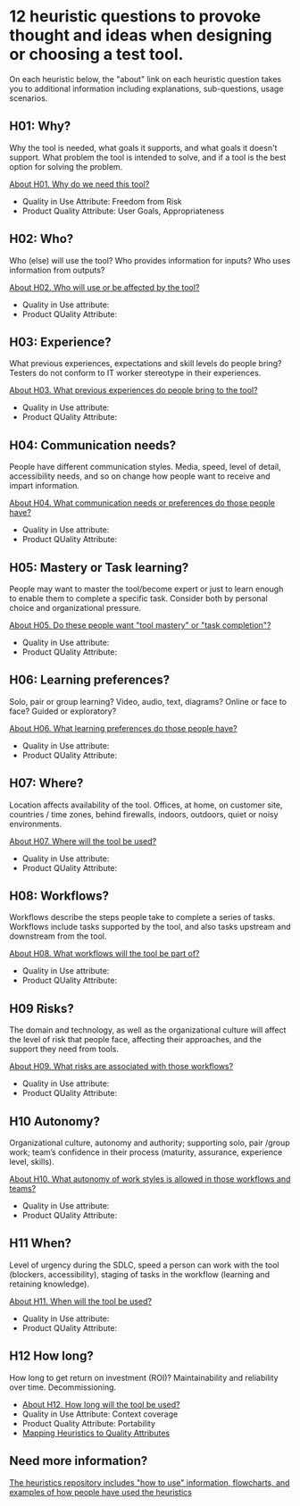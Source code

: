 # 12 heuristic questions to provoke thought and ideas when designing or choosing a test tool.  

On each heuristic below, the "about" link on each heuristic question takes you to additional information including explanations, sub-questions, usage scenarios. 

## H01: Why?	

Why the tool is needed, what goals it supports, and what goals it doesn't support. What problem the tool is intended to solve, and if a tool is the best option for solving the problem.

[About H01. Why do we need this tool?](H01-Why-do-we-need-this-tool.md)

- Quality in Use Attribute: Freedom from Risk
- Product Quality Attribute: User Goals, Appropriateness
  

## H02: Who? 

Who (else) will use the tool? Who provides information for inputs? Who uses information from outputs?	

[About H02. Who will use or be affected by the tool?](H02-Who-will-use-or-be-affected-by-this-tool.md)

- Quality in Use attribute:
- Product QUality Attribute:

## H03: Experience? 

What previous experiences, expectations and skill levels do people bring? Testers do not conform to IT worker stereotype in their experiences.	

[About H03. What previous experiences do people bring to the tool?](H03-What-previous-experiences-do-people-bring-to-the-tool.md)

- Quality in Use attribute:
- Product QUality Attribute:



## H04: Communication needs?	

People have different communication styles. Media, speed, level of detail, accessibility needs, and so on change how people want to receive and impart information.	

[About H04. What communication needs or preferences do those people have?](H04-What-communication-needs-or-preferences-do-those-people-have.md)


- Quality in Use attribute:
- Product QUality Attribute:


## H05: Mastery or Task learning? 	

People may want to master the tool/become expert or just to learn enough to enable them to complete a specific task. Consider both by personal choice and organizational pressure.	

[About H05. Do these people want "tool mastery" or "task completion"?](H05-personal-learning-goal-mastery-or-task-based.md)


- Quality in Use attribute:
- Product QUality Attribute:


## H06: Learning preferences?	

Solo, pair or group learning? Video, audio, text, diagrams? Online or face to face? Guided or exploratory?	

[About H06. What learning preferences do those people have?](H06-What-learning-preferences-do-those-people-have.md)


- Quality in Use attribute:
- Product QUality Attribute:


## H07: Where?

Location affects availability of the tool. Offices, at home, on customer site, countries / time zones, behind firewalls, indoors, outdoors, quiet or noisy environments.	

[About H07. Where will the tool be used?](H07-Where-will-the-tool-be-used.md)


- Quality in Use attribute:
- Product QUality Attribute:


## H08: Workflows?	

Workflows describe the steps people take to complete a series of tasks. Workflows include tasks supported by the tool, and also tasks upstream and downstream from the tool.	

[About H08. What workflows will the tool be part of?](H08-What-workflows-will-the-tool-be-part-of.md)


- Quality in Use attribute:
- Product QUality Attribute:


## H09 Risks?

The domain and technology, as well as the organizational culture will affect the level of risk that people face, affecting their approaches, and the support they need from tools. 	

[About H09. What risks are associated with those workflows?](H09-What-risks-are-associated-with-those-workflows.md)


- Quality in Use attribute:
- Product QUality Attribute:


## H10 Autonomy?	

Organizational culture, autonomy and authority; supporting solo, pair /group work; team’s confidence in their process (maturity, assurance, experience level, skills).	

[About H10. What autonomy of work styles is allowed in those workflows and teams?](H10-What-autonomy-of-work-styles.md)


- Quality in Use attribute:
- Product QUality Attribute:


## H11 When?

Level of urgency during the SDLC, speed a person can work with the tool (blockers, accessibility), staging of tasks in the workflow (learning and retaining knowledge). 	

[About H11. When will the tool be used?](H11-When-will-the-tool-be-used.md)


- Quality in Use attribute:
- Product QUality Attribute:


## H12 How long?

How long to get return on investment (ROI)? Maintainability and reliability over time. Decommissioning.	

- [About H12. How long will the tool be used?](H12-How-long-will-the-tool-be-used.md)
- Quality in Use Attribute: Context coverage
- Product Quality Attribute: Portability
- [Mapping Heuristics to Quality Attributes](heuristics-for-test-tool-design/Qualityattributesv2.md)



## Need more information?

[The heuristics repository includes "how to use" information, flowcharts, and examples of how people have used the heuristics](https://github.com/hci-lab-um/heuristics-for-test-tool-design/blob/main/README.md)
